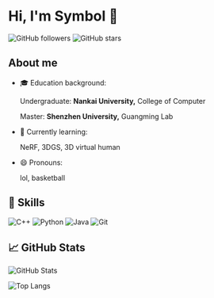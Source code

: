 <!--
**Symbolzzz/Symbolzzz** is a ✨ _special_ ✨ repository because its `README.md` (this file) appears on your GitHub profile.

Here are some ideas to get you started:

- 🔭 I’m currently working on ...
- 🌱 I’m currently learning ...
- 👯 I’m looking to collaborate on ...
- 🤔 I’m looking for help with ...
- 💬 Ask me about ...
- 📫 How to reach me: ...
- 😄 Pronouns: ...
- ⚡ Fun fact: ...
-->

# Hi, I'm Symbol 👋

![GitHub followers](https://img.shields.io/github/followers/Symbolzzz?style=social) ![GitHub stars](https://img.shields.io/github/stars/Symbolzzz?style=social)

## About me

- 🎓 Education background:

  Undergraduate: **Nankai University,** College of Computer

  Master: **Shenzhen University,** Guangming Lab 

- 🌱 Currently learning: 

  NeRF, 3DGS, 3D virtual human

- 😄 Pronouns: 

  lol, basketball

## 🔧 Skills
![C++](https://img.shields.io/badge/-C++-blue?style=flat-square&logo=C++) ![Python](https://img.shields.io/badge/-Python-green?style=flat-square&logo=python) ![Java](https://img.shields.io/badge/-Java-red?style=flat-square&logo=java) ![Git](https://img.shields.io/badge/-Git-black?style=flat-square&logo=git)

## 📈 GitHub Stats

![GitHub Stats](https://github-readme-stats.vercel.app/api?username=Symbolzzz&show_icons=true&theme=radical)

![Top Langs](https://github-readme-stats.vercel.app/api/top-langs/?username=Symbolzzz&layout=compact&theme=radical)

